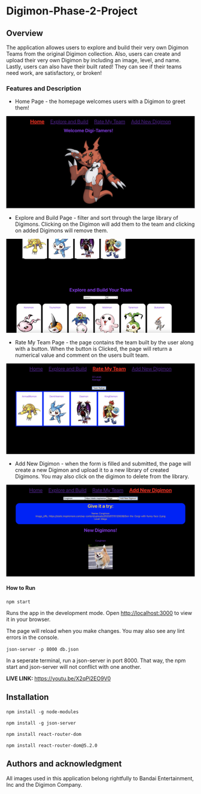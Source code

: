 # Digimon-Phase-2-Project

## Overview
The application allowes users to explore and build their very own Digimon Teams from the original Digimon collection. Also, users can create and upload their very own Digimon by including an image, level, and name. Lastly, users can also have their built rated! They can see if their teams need work, are satisfactory, or broken!

### Features and Description
- Home Page - the homepage welcomes users with a Digimon to greet them!

![](src/components/Images/HomePage.png) 

- Explore and Build Page - filter and sort through the large library of Digimons. Clicking on the Digimon will add them to the team and clicking on added Digimons will remove them.

![](src/components/Images/Build.png) 

- Rate My Team Page - the page contains the team built by the user along with a button. When the button is Clicked, the page will return a numerical value and comment on the users built team.

![](src/components/Images/Rate.png) 

- Add New Digimon - when the form is filled and submitted, the page will create a new Digimon and upload it to a new library of created Digimons. You may also click on the digimon to delete from the library.

![](src/components/Images/Upload.png) 

#### How to Run

`npm start`

Runs the app in the development mode.
Open [http://localhost:3000](http://localhost:3000) to view it in your browser.

The page will reload when you make changes.
You may also see any lint errors in the console.

`json-server -p 8000 db.json`

In a seperate terminal, run a json-server in port 8000. That way, the npm start and json-server will not conflict with one another.


**LIVE LINK:** https://youtu.be/X2qPi2EO9V0

## Installation

```
npm install -g node-modules
```

```
npm install -g json-server
```

```
npm install react-router-dom
```

```
npm install react-router-dom@5.2.0
```


## Authors and acknowledgment
All images used in this application belong rightfully to Bandai Entertainment, Inc and the Digimon Company.